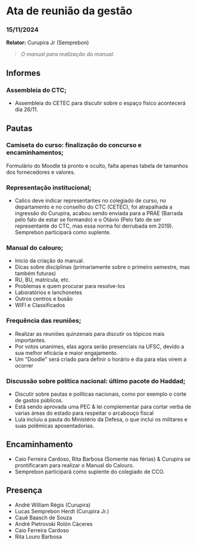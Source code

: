 # Ata de reunião da gestão 
### 15/11/2024

**Relator:** Curupira Jr (Semprebon)
> *O manual para realização do manual.*

## Informes

### Assembleia do CTC;
- Assembleia do CETEC para discutir sobre o espaço físico acontecerá dia 26/11.  

## Pautas

### Camiseta do curso: finalização do concurso e encaminhamentos;
Formulário do Moodle tá pronto e oculto, falta apenas tabela de tamanhos dos fornecedores e valores.

### Representação institucional;
- Calico deve indicar representantes no colegiado de curso, no departamento e no conselho do CTC (CETEC), foi atrapalhada a ingressão do Curupira, acabou sendo enviada para a PRAE (Barrada pelo fato de estar se formando) e o Otávio (Pelo fato de ser representante do CTC, mas essa norma foi derrubada em 2019).
Semprebon participará como suplente.  

### Manual do calouro;
- Inicio da criação do manual.
- Dicas sobre disciplinas (primariamente sobre o primeiro semestre, mas também futuras)
- RU, BU, matrícula, etc.
- Problemas e quem procurar para resolve-los
- Laboratórios e lanchonetes
- Outros centros e busão
- WIFI e Classificados

### Frequência das reuniões;
- Realizar as reuniões quinzenais para discutir os tópicos mais importantes.
- Por votos unanimes, elas agora serão presenciais na UFSC, devido a sua melhor eficácia e maior engajamento.
- Um "Doodle" será criado para definir o horário e dia para elas virem a ocorrer


### Discussão sobre política nacional: último pacote do Haddad;
- Discutir sobre pautas e políticas nacionais, como por exemplo o corte de gastos públicos.
- Está sendo aprovada uma PEC & lei complementar para cortar verba de varias áreas do estado para respeitar o arcabouço fiscal
- Lula incluiu a pauta do Ministério da Defesa, o que inclui os militares e suas polêmicas aposentadorias.


## Encaminhamento
- Caio Ferreira Cardoso, Rita Barbosa (Somente nas férias) & Curupira se prontificaram para realizar o Manual do Calouro.
- Semprebon participará como suplente do colegiado de CCO.

## Presença
- André William Régis (Curupira)
- Lucas Semprebon Herdt (Curupira Jr.)
- Cauê Baasch de Souza
- André Pietrovski Rolón Cáceres
- Caio Ferreira Cardoso
- Rita Louro Barbosa
